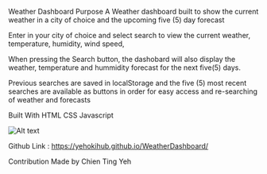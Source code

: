 Weather Dashboard
Purpose
A Weather dashboard built to show the current weather in a city of choice and the upcoming five (5) day forecast

Enter in your city of choice and select search to view the current weather, temperature, humidity, wind speed,

When pressing the Search button, the dashobard will also display the weather, temperature and hummidity forecast for the next five(5) days.

Previous searches are saved in localStorage and the five (5) most recent searches are available as buttons in order for easy access and re-searching of weather and forecasts

Built With
HTML
CSS
Javascript


![Alt text](/WeatherDashboard/images/YtSra8a.png "Optional title")

Github Link : https://yehokihub.github.io/WeatherDashboard/


Contribution
Made by Chien Ting Yeh

